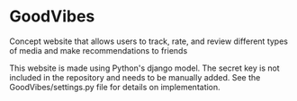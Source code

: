 # GoodVibes
Concept website that allows users to track, rate, and review different types of media and make recommendations to friends

This website is made using Python's django model. The secret key is not included in the repository and needs to be manually added. See the GoodVibes/settings.py file for details on implementation.
